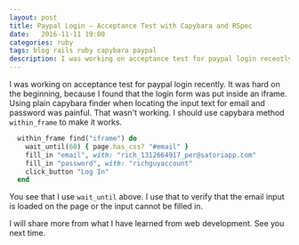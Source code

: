 ```yaml
---
layout: post
title: Paypal Login — Acceptance Test with Capybara and RSpec
date:   2016-11-11 19:00
categories: ruby
tags: blog rails ruby capybara paypal
description: I was working on acceptance test for paypal login recently. It was hard on the beginning, because I found that the login form was put inside an iframe. Using plain capybara finder when locating the input text for email and password was painful. That wasn't working. I should use capybara method `within_iframe` to make it works.
---
```


I was working on acceptance test for paypal login recently. It was hard on the beginning, because I found that the login form was put inside an iframe. Using plain capybara finder when locating the input text for email and password was painful. That wasn't working. I should use capybara method `within_frame` to make it works.

```Ruby
  within_frame find("iframe") do
    wait_until(60) { page.has_css? "#email" }
    fill_in "email", with: "rich_1312664917_per@satoriapp.com"
    fill_in "password", with: "richguyaccount"
    click_button "Log In"
  end
```

You see that I use `wait_until` above. I use that to verify that the email input is loaded on the page or the input cannot be filled in.

I will share more from what I have learned from web development. See you next time.


